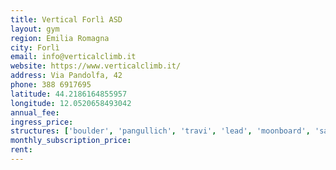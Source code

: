 ```yaml
---
title: Vertical Forlì ASD
layout: gym
region: Emilia Romagna
city: Forlì
email: info@verticalclimb.it
website: https://www.verticalclimb.it/
address: Via Pandolfa, 42
phone: 388 6917695
latitude: 44.2186164855957
longitude: 12.0520658493042
annual_fee: 
ingress_price: 
structures: ['boulder', 'pangullich', 'travi', 'lead', 'moonboard', 'salapesi']
monthly_subscription_price: 
rent: 
---
```


